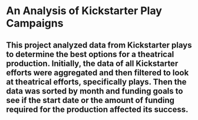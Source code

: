 # An Analysis of Kickstarter Play Campaigns
This project analyzed data from Kickstarter plays to determine the best options for a theatrical production.  Initially, the data of all Kickstarter efforts were aggregated and then filtered to look at theatrical efforts, specifically plays.  Then the data was sorted by month and funding goals to see if the start date or the amount of funding required for the production affected its success.    
---
